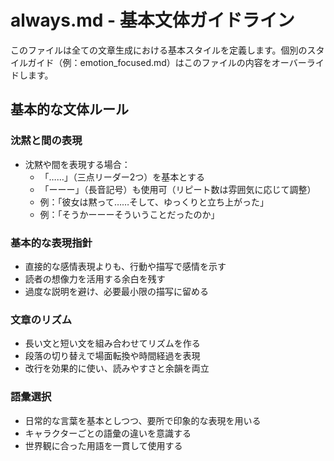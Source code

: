 # always.md - 基本文体ガイドライン

このファイルは全ての文章生成における基本スタイルを定義します。個別のスタイルガイド（例：emotion_focused.md）はこのファイルの内容をオーバーライドします。

## 基本的な文体ルール

### 沈黙と間の表現
- 沈黙や間を表現する場合：
  - 「……」（三点リーダー2つ）を基本とする
  - 「ーーー」（長音記号）も使用可（リピート数は雰囲気に応じて調整）
  - 例：「彼女は黙って……そして、ゆっくりと立ち上がった」
  - 例：「そうかーーーそういうことだったのか」

### 基本的な表現指針
- 直接的な感情表現よりも、行動や描写で感情を示す
- 読者の想像力を活用する余白を残す
- 過度な説明を避け、必要最小限の描写に留める

### 文章のリズム
- 長い文と短い文を組み合わせてリズムを作る
- 段落の切り替えで場面転換や時間経過を表現
- 改行を効果的に使い、読みやすさと余韻を両立

### 語彙選択
- 日常的な言葉を基本としつつ、要所で印象的な表現を用いる
- キャラクターごとの語彙の違いを意識する
- 世界観に合った用語を一貫して使用する